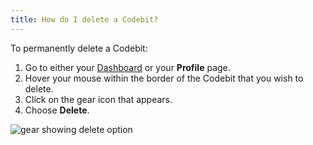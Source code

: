```yaml
---
title: How do I delete a Codebit?
---
```


To permanently delete a Codebit:

1. Go to either your [Dashboard](http://www.codecademy.com/dashboard) or your **Profile** page.
2. Hover your mouse within the border of the Codebit that you wish to delete.
3. Click on the gear icon that appears.
4. Choose **Delete**.

![gear showing delete option](https://raw.github.com/AlbionsRefuge/help.codecademy.com/how-do-i-delete-a-codebit/proposed/_assets/_img/how-do-i-delete-a-codebit.png)
